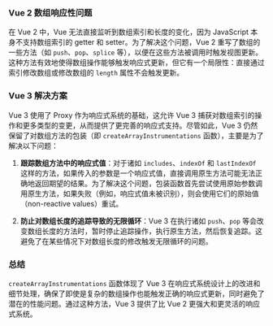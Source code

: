 ### Vue 2 数组响应性问题

在 Vue 2 中，Vue 无法直接监听到数组索引和长度的变化，因为 JavaScript 本身不支持数组索引的 getter 和 setter。为了解决这个问题，Vue 2 重写了数组的一些方法（如 `push`、`pop`、`splice` 等），以便在这些方法被调用时触发视图更新。这种方法有效地使得数组操作能够触发响应式更新，但它有一个局限性：直接通过索引修改数组或修改数组的 `length` 属性不会触发更新。

### Vue 3 解决方案

Vue 3 使用了 Proxy 作为响应式系统的基础，这允许 Vue 3 捕获对数组索引的操作和更多类型的变更，从而提供了更完善的响应式支持。尽管如此，Vue 3 仍然保留了对数组方法的包装（即 `createArrayInstrumentations` 函数），主要是为了解决以下问题：

1. **跟踪数组方法中的响应式值**：对于诸如 `includes`、`indexOf` 和 `lastIndexOf` 这样的方法，如果传入的参数是一个响应式值，直接调用原生方法可能无法正确地返回期望的结果。为了解决这个问题，包装函数首先尝试使用原始参数调用原生方法，如果失败（例如，响应式值未被识别），则会使用它们的原始值（non-reactive values）重试。

2. **防止对数组长度的追踪导致的无限循环**：Vue 3 在执行诸如 `push`、`pop` 等会改变数组长度的方法时，暂时停止追踪操作，执行原生方法，然后恢复追踪。这避免了在某些情况下对数组长度的修改触发无限循环的问题。

### 总结

`createArrayInstrumentations` 函数体现了 Vue 3 在响应式系统设计上的改进和细节处理，确保了即使是复杂的数组操作也能触发正确的响应式更新，同时避免了潜在的性能问题。通过这种方法，Vue 3 提供了比 Vue 2 更强大和更灵活的响应式系统。